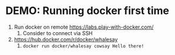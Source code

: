 # DEMO: Running docker first time​

1. Run docker on remote <https://labs.play-with-docker.com/>
   1. Consider to connect via SSH
2. <https://hub.docker.com/r/docker/whalesay>
   1. `docker run docker/whalesay cowsay Hello there!`
